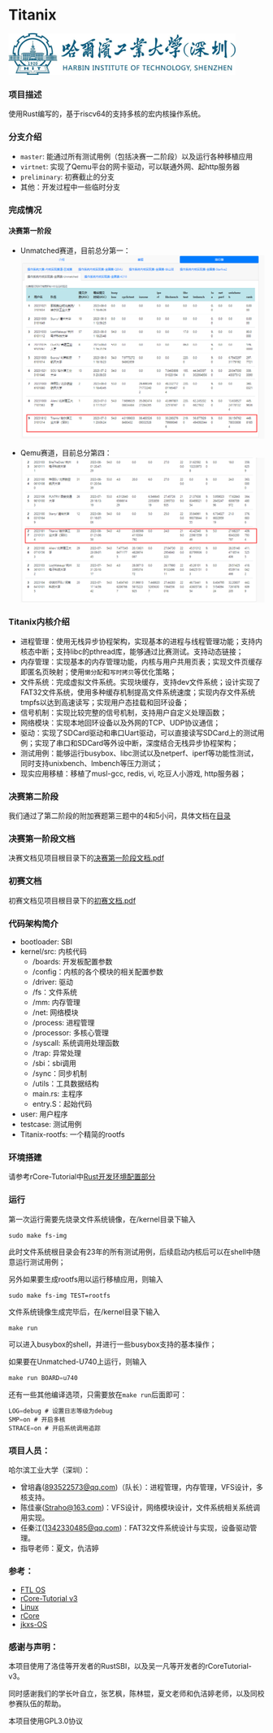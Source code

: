 # Titanix
<img src="./docs/fig/hitsz_logo.jpg" style="zoom: 43.7%;" />

### 项目描述

使用Rust编写的，基于riscv64的支持多核的宏内核操作系统。

### 分支介绍

- `master`: 能通过所有测试用例（包括决赛一二阶段）以及运行各种移植应用
- `virtnet`: 实现了Qemu平台的网卡驱动，可以联通外网、起http服务器
- `preliminary`: 初赛截止的分支
- 其他：开发过程中一些临时分支

### 完成情况
<!-- 初赛满分
<img src="./docs/fig/preliminary.png" style="zoom: 43.7%;" /> -->

#### 决赛第一阶段

- Unmatched赛道，目前总分第一：
![](docs/fig/unmatched.png)

- Qemu赛道，目前总分第四：
![](docs/fig/qemu.png)


### Titanix内核介绍

- 进程管理：使用无栈异步协程架构，实现基本的进程与线程管理功能；支持内核态中断；支持libc的pthread库，能够通过比赛测试。支持动态链接；
- 内存管理：实现基本的内存管理功能，内核与用户共用页表；实现文件页缓存即匿名页映射；使用`懒分配`和`写时拷贝`等优化策略；
- 文件系统：完成虚拟文件系统。实现块缓存，支持dev文件系统；设计实现了FAT32文件系统，使用多种缓存机制提高文件系统速度；实现内存文件系统tmpfs以达到高速读写；实现用户态挂载和回环设备；
- 信号机制：实现比较完整的信号机制，支持用户自定义处理函数；
- 网络模块：实现本地回环设备以及外网的TCP、UDP协议通信；
- 驱动：实现了SDCard驱动和串口Uart驱动，可以直接读写SDCard上的测试用例；实现了串口和SDCard等外设中断，深度结合无栈异步协程架构；
- 测试用例：能够运行busybox、libc测试以及netperf、iperf等功能性测试，同时支持unixbench、lmbench等压力测试；
- 现实应用移植：移植了musl-gcc, redis, vi, 吃豆人小游戏, http服务器；


### 决赛第二阶段

我们通过了第二阶段的附加赛题第三题中的4和5小问，具体文档在[目录](docs/task3.md)

### 决赛第一阶段文档

决赛文档见项目根目录下的[决赛第一阶段文档.pdf](决赛第一阶段文档.pdf)

### 初赛文档

初赛文档见项目根目录下的[初赛文档.pdf](初赛文档.pdf)

### 代码架构简介
- bootloader: SBI
- kernel/src: 内核代码
  -  /boards: 开发板配置参数
  -  /config：内核的各个模块的相关配置参数
  -  /driver: 驱动
  -  /fs：文件系统
  -  /mm: 内存管理
  -  /net: 网络模块
  -  /process: 进程管理
  -  /processor: 多核心管理
  -  /syscall: 系统调用处理函数
  -  /trap: 异常处理
  -  /sbi：sbi调用
  -  /sync：同步机制
  -  /utils：工具数据结构
  -  main.rs: 主程序
  -  entry.S：起始代码
- user: 用户程序
- testcase: 测试用例
- Titanix-rootfs: 一个精简的rootfs

### 环境搭建

请参考rCore-Tutorial中[Rust开发环境配置部分](https://rcore-os.cn/rCore-Tutorial-Book-v3/chapter0/5setup-devel-env.html)

### 运行

第一次运行需要先烧录文件系统镜像，在/kernel目录下输入
```jax
sudo make fs-img
```

此时文件系统根目录会有23年的所有测试用例，后续启动内核后可以在shell中随意运行测试用例；

另外如果要生成rootfs用以运行移植应用，则输入
```jax
sudo make fs-img TEST=rootfs
```

文件系统镜像生成完毕后，在/kernel目录下输入

```jsx
make run
```

可以进入busybox的shell，并进行一些busybox支持的基本操作；

如果要在Unmatched-U740上运行，则输入
```jsx
make run BOARD=u740
```

还有一些其他编译选项，只需要放在`make run`后面即可：
```jsx
LOG=debug # 设置日志等级为debug
SMP=on # 开启多核
STRACE=on # 开启系统调用追踪
```


### 项目人员：

哈尔滨工业大学（深圳）：

- 曾培鑫(893522573@qq.com)（队长）：进程管理，内存管理，VFS设计，多核支持。
- 陈佳豪(Straho@163.com)：VFS设计，网络模块设计，文件系统相关系统调用实现。
- 任秦江(1342330485@qq.com)：FAT32文件系统设计与实现，设备驱动管理。
- 指导老师：夏文，仇洁婷

### 参考：
- [FTL OS](https://gitlab.eduxiji.net/DarkAngelEX/oskernel2022-ftlos/-/tree/master/)
- [rCore-Tutorial v3](https://github.com/rcore-os/rCore-Tutorial-Book-v3)
- [Linux](https://github.com/torvalds/linux)
- [rCore](https://github.com/rcore-os/rCore)
- [jkxs-OS](https://gitlab.eduxiji.net/dh2zz/oskernel2022/-/tree/main)


### 感谢与声明：
本项目使用了洛佳等开发者的RustSBI，以及吴一凡等开发者的rCoreTutorial-v3。

同时感谢我们的学长叶自立，张艺枫，陈林锟，夏文老师和仇洁婷老师，以及同校参赛队伍的帮助。

本项目使用GPL3.0协议